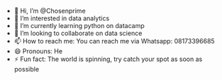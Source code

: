 - 👋 Hi, I’m @Chosenprime
- 👀 I’m interested in data analytics
- 🌱 I’m currently learning python on datacamp
- 💞️ I’m looking to collaborate on data science
- 📫 How to reach me: You can reach me via Whatsapp: 08173396685
- 😄 Pronouns: He
- ⚡ Fun fact: The world is spinning, try catch your spot as soon as possible

<!---
Chosenprime/Chosenprime is a ✨ special ✨ repository because its `README.md` (this file) appears on your GitHub profile.
You can click the Preview link to take a look at your changes.
--->
